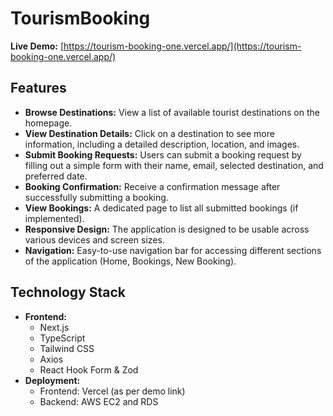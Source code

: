 # TourismBooking

**Live Demo:** [https://tourism-booking-one.vercel.app/](https://tourism-booking-one.vercel.app/)

## Features

* **Browse Destinations:** View a list of available tourist destinations on the homepage.
* **View Destination Details:** Click on a destination to see more information, including a detailed description, location, and images.
* **Submit Booking Requests:** Users can submit a booking request by filling out a simple form with their name, email, selected destination, and preferred date.
* **Booking Confirmation:** Receive a confirmation message after successfully submitting a booking.
* **View Bookings:** A dedicated page to list all submitted bookings (if implemented).
* **Responsive Design:** The application is designed to be usable across various devices and screen sizes.
* **Navigation:** Easy-to-use navigation bar for accessing different sections of the application (Home, Bookings, New Booking).

## Technology Stack

* **Frontend:**
    * Next.js
    * TypeScript
    * Tailwind CSS
    * Axios
    * React Hook Form & Zod
* **Deployment:**
    * Frontend: Vercel (as per demo link)
    * Backend: AWS EC2 and RDS
